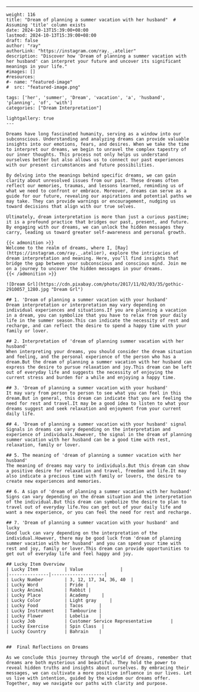 ---
    weight: 116
    title: "Dream of planning a summer vacation with her husband"  # Assuming 'title' column exists
    date: 2024-10-13T15:39:00+08:00
    lastmod: 2024-10-13T15:39:00+08:00
    draft: false
    author: "ray"
    authorLink: "https://instagram.com/ray._.atelier"
    description: "Discover how 'Dream of planning a summer vacation with her husband' can interpret your future and uncover its significant meanings in your life."
    #images: []
    #resources:
    #- name: "featured-image"
    #  src: "featured-image.png"
    
    tags: ['her', 'summer', 'Dream', 'vacation', 'a', 'husband', 'planning', 'of', 'with']
    categories: ["Dream Interpretation"]
    
    lightgallery: true
    ---
    
    Dreams have long fascinated humanity, serving as a window into our subconscious. Understanding and analyzing dreams can provide valuable insights into our emotions, fears, and desires. When we take the time to interpret our dreams, we begin to unravel the complex tapestry of our inner thoughts. This process not only helps us understand ourselves better but also allows us to connect our past experiences with our present circumstances and future possibilities.
    
    By delving into the meanings behind specific dreams, we can gain clarity about unresolved issues from our past. These dreams often reflect our memories, traumas, and lessons learned, reminding us of what we need to confront or embrace. Moreover, dreams can serve as a guide for our future, revealing our aspirations and potential paths we may take. They can provide warnings or encouragement, nudging us toward decisions that align with our true selves.
    
    Ultimately, dream interpretation is more than just a curious pastime; it is a profound practice that bridges our past, present, and future. By engaging with our dreams, we can unlock the hidden messages they carry, leading us toward greater self-awareness and personal growth.
    
    {{< admonition >}}
    Welcome to the realm of dreams, where I, [Ray](https://instagram.com/ray._.atelier), explore the intricacies of dream interpretation and meaning. Here, you’ll find insights that bridge the gap between your subconscious and conscious mind. Join me on a journey to uncover the hidden messages in your dreams.
    {{< /admonition >}}
    
    ![Dream Grl](https://cdn.pixabay.com/photo/2017/11/02/03/35/gothic-2910057_1280.jpg "Dream Grl")
    
    ## 1. 'Dream of planning a summer vacation with your husband'
    Dream interpretation or interpretation may vary depending on individual experiences and situations.If you are planning a vacation in a dream, you can symbolize that you have to relax from your daily life in the summer season.This can indicate the necessity of rest and recharge, and can reflect the desire to spend a happy time with your family or lover.
    
    ## 2. Interpretation of 'dream of planning summer vacation with her husband'
    When interpreting your dreams, you should consider the dream situation and feeling, and the personal experience of the person who has a dream.But the dream of planning a summer vacation with her husband can express the desire to pursue relaxation and joy.This dream can be left out of everyday life and suggests the necessity of enjoying the current stress and burden for a while and enjoying a happy time.
    
    ## 3. 'Dream of planning a summer vacation with your husband'
    It may vary from person to person to see what you can feel in this dream.But in general, this dream can indicate that you are feeling the need for rest and travel.It may be a good idea to listen to what your dreams suggest and seek relaxation and enjoyment from your current daily life.
    
    ## 4. 'Dream of planning a summer vacation with your husband' signal
    Signals in dreams can vary depending on the interpretation and experience of individuals.However, the signal in the dream of planning summer vacation with her husband can be a good time with rest, relaxation, family or lover.
    
    ## 5. The meaning of 'dream of planning a summer vacation with her husband'
    The meaning of dreams may vary to individuals.But this dream can show a positive desire for relaxation and travel, freedom and life.It may also indicate a precious time with family or lovers, the desire to create new experiences and memories.
    
    ## 6. A sign of 'dream of planning a summer vacation with her husband'
    Signs can vary depending on the dream situation and the interpretation of the individual.But this dream can symbolize the desire to plan to travel out of everyday life.You can get out of your daily life and want a new experience, or you can feel the need for rest and recharge.
    
    ## 7. 'Dream of planning a summer vacation with your husband' and lucky
    Good luck can vary depending on the interpretation of the individual.However, there may be good luck from 'dream of planning summer vacation with her husband' and you can spend your time with rest and joy, family or lover.This dream can provide opportunities to get out of everyday life and feel happy and joy.
    
    ## Lucky Item Overview
    | Lucky Item          | Value              |
    |---------------|--------------------|
    | Lucky Number        | 3, 12, 17, 34, 36, 40  |
    | Lucky Word          | Pride |
    | Lucky Animal        | Rabbit |
    | Lucky Place         | Academy     |
    | Lucky Color         | Light gray     |
    | Lucky Food          | Tacos      |
    | Lucky Instrument    | Tambourine |
    | Lucky Flower        | Lobelia    |
    | Lucky Job           | Customer Service Representative       |
    | Lucky Exercise      | Spin Class  |
    | Lucky Country       | Bahrain    |
    
    
    ##  Final Reflections on Dreams
    
    As we conclude this journey through the world of dreams, remember that dreams are both mysterious and beautiful. They hold the power to reveal hidden truths and insights about ourselves. By embracing their messages, we can cultivate a more positive influence in our lives. Let us live with intention, guided by the wisdom our dreams offer. Together, may we navigate our paths with clarity and purpose.
    